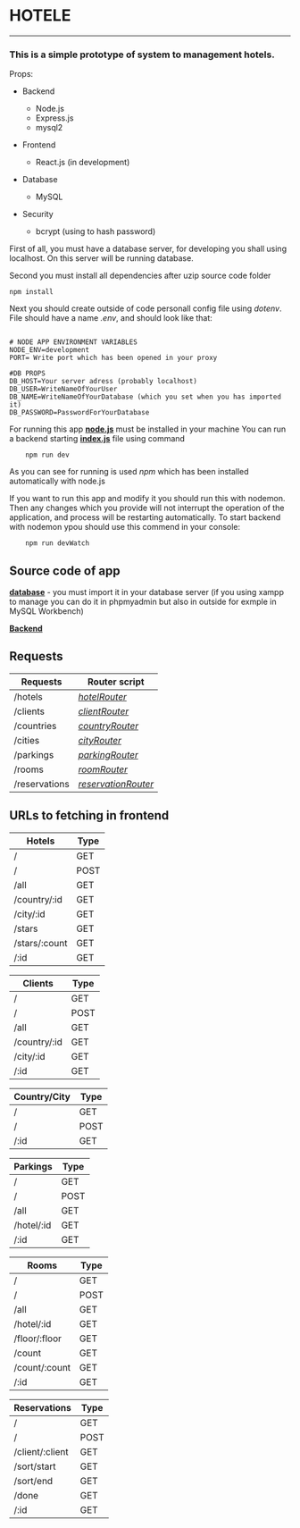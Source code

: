 # HOTELE
---
### This is a simple prototype of system to management hotels.

Props:
- Backend
  - Node.js
  - Express.js
  - mysql2

- Frontend 
  - React.js (in development)

- Database
  - MySQL

- Security
  - bcrypt (using to hash password)

First of all, you must have a database server, for developing you shall using localhost. On this server will be running database.

Second you must install all dependencies after uzip source code folder
```
npm install
```

Next you should create outside of code personall config file using *dotenv*. File should have a name *.env*, and should look like that:

``` dotenv

# NODE APP ENVIRONMENT VARIABLES
NODE_ENV=development
PORT= Write port which has been opened in your proxy

#DB PROPS
DB_HOST=Your server adress (probably localhost)
DB_USER=WriteNameOfYourUser
DB_NAME=WriteNameOfYourDatabase (which you set when you has imported it)
DB_PASSWORD=PasswordForYourDatabase
```

For running this app **[node.js](https://nodejs.org/en/)** must be installed in your machine
You can run a backend starting **[index.js](./Hotele/index.js)** file using command
```
    npm run dev
```
As you can see for running is used *npm* which has been installed automatically with node.js

If you want to run this app and modify it you should run this with nodemon. Then any changes which you provide will not interrupt the operation of the application, and process will be restarting automatically. To start backend with nodemon ypou should use this commend in your console:

```
    npm run devWatch
```

## Source code of app

**[database](./Hotele/utils/hotele.sql)** - you must import it in your database server (if you using xampp to manage you can do it in phpmyadmin but also in outside for exmple in MySQL Workbench)

**[Backend](./Hotele/)**

## Requests 


|Requests|Router script|
|------------|---------|
|/hotels|*[hotelRouter](./Hotele/routes/hotelRouter.js)*|
|/clients|*[clientRouter](./Hotele/routes/clientRouter.js)*|
|/countries|*[countryRouter](./Hotele/routes/countryRouter.js)*|
|/cities|*[cityRouter](./Hotele/routes/cityRouter.js)*|
|/parkings|*[parkingRouter](./Hotele/routes/parkingRouter.js)*|
|/rooms|*[roomRouter](./Hotele/routes/roomRouter.js)*|
|/reservations|*[reservationRouter](./Hotele/routes/reservationRouter.js)*|

## URLs to fetching in frontend

|Hotels   | Type|
|---------|-----|
|/|GET|
|/|POST|
|/all|GET|
|/country/:id|GET|
|/city/:id|GET|
|/stars|GET|
|/stars/:count|GET|
|/:id|GET|


|Clients| Type |
|-------|------|
|/|GET|
|/|POST|
|/all|GET|
|/country/:id|GET|
|/city/:id|GET|
|/:id|GET|

|Country/City|Type|
|------------|----|
|/|GET|
|/|POST|
|/:id|GET|

|Parkings|Type|
|--------|----|
|/|GET|
|/|POST|
|/all|GET|
|/hotel/:id|GET|
|/:id|GET|

|Rooms|Type|
|-----|----|
|/|GET|
|/|POST|
|/all|GET|
|/hotel/:id|GET|
|/floor/:floor|GET|
|/count|GET|
|/count/:count|GET|
|/:id|GET|

|Reservations|Type|
|------------|------|
|/|GET|
|/|POST|
|/client/:client|GET|
|/sort/start|GET|
|/sort/end|GET|
|/done|GET
|/:id|GET|